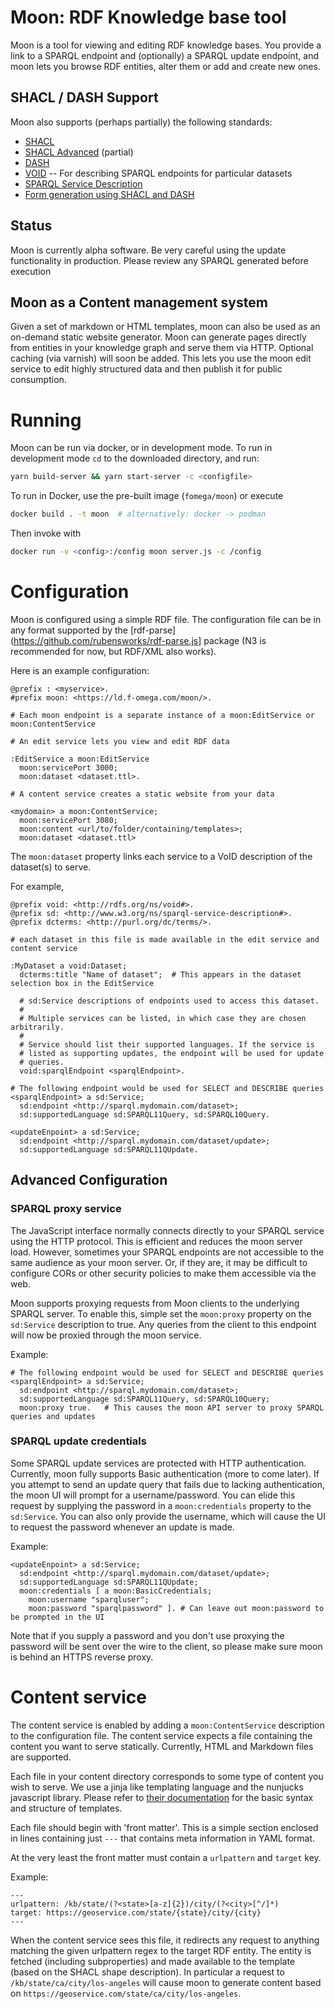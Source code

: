 # Moon: RDF Knowledge base tool

Moon is a tool for viewing and editing RDF knowledge bases. You
provide a link to a SPARQL endpoint and (optionally) a SPARQL update
endpoint, and moon lets you browse RDF entities, alter them or add and
create new ones.

## SHACL / DASH Support

Moon also supports (perhaps partially) the following standards:

* [SHACL](https://www.w3.org/TR/shacl/)
* [SHACL Advanced](https://w3c.github.io/shacl/shacl-af/) (partial)
* [DASH](https://datashapes.org/dash.html)
* [VOID](https://www.w3.org/TR/void/) -- For describing SPARQL endpoints for particular datasets
* [SPARQL Service Description](https://www.w3.org/TR/sparql11-service-description/)
* [Form generation using SHACL and DASH](https://www.datashapes.org/forms.html)

## Status

Moon is currently alpha software. Be very careful using the update
functionality in production. Please review any SPARQL generated before
execution

## Moon as a Content management system

Given a set of markdown or HTML templates, moon can also be used as an
on-demand static website generator. Moon can generate pages directly
from entities in your knowledge graph and serve them via
HTTP. Optional caching (via varnish) will soon be added. This lets you
use the moon edit service to edit highly structured data and then
publish it for public consumption.

# Running

Moon can be run via docker, or in development mode. To run in
development mode `cd` to the downloaded directory, and run:

```bash
yarn build-server && yarn start-server -c <configfile>
```

To run in Docker, use the pre-built image (`fomega/moon`) or execute

```bash
docker build . -t moon  # alternatively: docker -> podman
```

Then invoke with

```bash
docker run -v <config>:/config moon server.js -c /config
```

# Configuration

Moon is configured using a simple RDF file. The configuration file can
be in any format supported by the
[rdf-parse](https://github.com/rubensworks/rdf-parse.js] package (N3
is recommended for now, but RDF/XML also works).

Here is an example configuration:

```n3
@prefix : <myservice>.
#prefix moon: <https://ld.f-omega.com/moon/>.

# Each moon endpoint is a separate instance of a moon:EditService or moon:ContentService

# An edit service lets you view and edit RDF data

:EditService a moon:EditService
  moon:servicePort 3000;
  moon:dataset <dataset.ttl>.

# A content service creates a static website from your data

<mydomain> a moon:ContentService;
  moon:servicePort 3080;
  moon:content <url/to/folder/containing/templates>;
  moon:dataset <dataset.ttl>
```

The `moon:dataset` property links each service to a VoID description
of the dataset(s) to serve.

For example,

```n3
@prefix void: <http://rdfs.org/ns/void#>.
@prefix sd: <http://www.w3.org/ns/sparql-service-description#>.
@prefix dcterms: <http://purl.org/dc/terms/>.

# each dataset in this file is made available in the edit service and content service

:MyDataset a void:Dataset;
  dcterms:title "Name of dataset";  # This appears in the dataset selection box in the EditService

  # sd:Service descriptions of endpoints used to access this dataset.
  #
  # Multiple services can be listed, in which case they are chosen arbitrarily.
  #
  # Service should list their supported languages. If the service is
  # listed as supporting updates, the endpoint will be used for update
  # queries.
  void:sparqlEndpoint <sparqlEndpoint>.

# The following endpoint would be used for SELECT and DESCRIBE queries
<sparqlEndpoint> a sd:Service;
  sd:endpoint <http://sparql.mydomain.com/dataset>;
  sd:supportedLanguage sd:SPARQL11Query, sd:SPARQL10Query.

<updateEnpoint> a sd:Service;
  sd:endpoint <http://sparql.mydomain.com/dataset/update>;
  sd:supportedLanguage sd:SPARQL11QUpdate.
```

## Advanced Configuration

### SPARQL proxy service

The JavaScript interface normally connects directly to your SPARQL
service using the HTTP protocol. This is efficient and reduces the
moon server load. However, sometimes your SPARQL endpoints are not
accessible to the same audience as your moon server. Or, if they are,
it may be difficult to configure CORs or other security policies to
make them accessible via the web.

Moon supports proxying requests from Moon clients to the underlying
SPARQL server. To enable this, simple set the `moon:proxy` property on
the `sd:Service` description to true. Any queries from the client to
this endpoint will now be proxied through the moon service.

Example:

```n3
# The following endpoint would be used for SELECT and DESCRIBE queries
<sparqlEndpoint> a sd:Service;
  sd:endpoint <http://sparql.mydomain.com/dataset>;
  sd:supportedLanguage sd:SPARQL11Query, sd:SPARQL10Query;
  moon:proxy true.   # This causes the moon API server to proxy SPARQL queries and updates
```

### SPARQL update credentials

Some SPARQL update services are protected with HTTP
authentication. Currently, moon fully supports Basic authentication
(more to come later). If you attempt to send an update query that
fails due to lacking authentication, the moon UI will prompt for a
username/password. You can elide this request by supplying the
password in a `moon:credentials` property to the `sd:Service`. You can
also only provide the username, which will cause the UI to request the
password whenever an update is made.

Example:

```n3
<updateEnpoint> a sd:Service;
  sd:endpoint <http://sparql.mydomain.com/dataset/update>;
  sd:supportedLanguage sd:SPARQL11QUpdate;
  moon:credentials [ a moon:BasicCredentials;
    moon:username "sparqluser";
    moon:password "sparqlpassword" ]. # Can leave out moon:password to be prompted in the UI
```

Note that if you supply a password and you don't use proxying the
password will be sent over the wire to the client, so please make sure
moon is behind an HTTPS reverse proxy.

# Content service

The content service is enabled by adding a `moon:ContentService`
description to the configuration file. The content service expects a
file containing the content you want to serve statically. Currently,
HTML and Markdown files are supported.

Each file in your content directory corresponds to some type of
content you wish to serve. We use a jinja like templating language and
the nunjucks javascript library. Please refer to [their
documentation](https://mozilla.github.io/nunjucks/templating.html) for
the basic syntax and structure of templates.

Each file should begin with 'front matter'. This is a simple section
enclosed in lines containing just `---` that contains meta information
in YAML format.

At the very least the front matter must contain a `urlpattern` and `target` key.

Example:

```
---
urlpattern: /kb/state/(?<state>[a-z]{2})/city/(?<city>[^/]*)
target: https://geoservice.com/state/{state}/city/{city}
---
```

When the content service sees this file, it redirects any request to
anything matching the given urlpattern regex to the target RDF
entity. The entity is fetched (including subproperties) and made
available to the template (based on the SHACL shape description). In
particular a request to `/kb/state/ca/city/los-angeles` will cause
moon to generate content based on
`https://geoservice.com/state/ca/city/los-angeles`.


